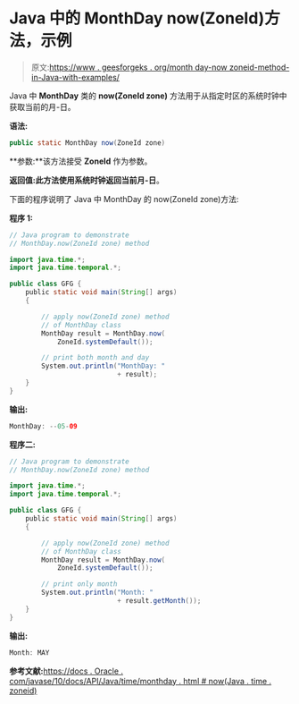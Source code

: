 # Java 中的 MonthDay now(ZoneId)方法，示例

> 原文:[https://www . geesforgeks . org/month day-now zoneid-method-in-Java-with-examples/](https://www.geeksforgeeks.org/monthday-nowzoneid-method-in-java-with-examples/)

Java 中 **MonthDay** 类的 **now(ZoneId zone)** 方法用于从指定时区的系统时钟中获取当前的月-日。

**语法:**

```java
public static MonthDay now(ZoneId zone)
```

**参数:**该方法接受 **ZoneId** 作为参数。

**返回值:**此方法使用系统时钟返回当前**月-日**。

下面的程序说明了 Java 中 MonthDay 的 now(ZoneId zone)方法:

**程序 1:**

```java
// Java program to demonstrate
// MonthDay.now(ZoneId zone) method

import java.time.*;
import java.time.temporal.*;

public class GFG {
    public static void main(String[] args)
    {

        // apply now(ZoneId zone) method
        // of MonthDay class
        MonthDay result = MonthDay.now(
            ZoneId.systemDefault());

        // print both month and day
        System.out.println("MonthDay: "
                           + result);
    }
}
```

**输出:**

```java
MonthDay: --05-09

```

**程序二:**

```java
// Java program to demonstrate
// MonthDay.now(ZoneId zone) method

import java.time.*;
import java.time.temporal.*;

public class GFG {
    public static void main(String[] args)
    {

        // apply now(ZoneId zone) method
        // of MonthDay class
        MonthDay result = MonthDay.now(
            ZoneId.systemDefault());

        // print only month
        System.out.println("Month: "
                           + result.getMonth());
    }
}
```

**输出:**

```java
Month: MAY

```

**参考文献:**[https://docs . Oracle . com/javase/10/docs/API/Java/time/monthday . html # now(Java . time . zoneid)](https://docs.oracle.com/javase/10/docs/api/java/time/MonthDay.html#now(java.time.ZoneId))